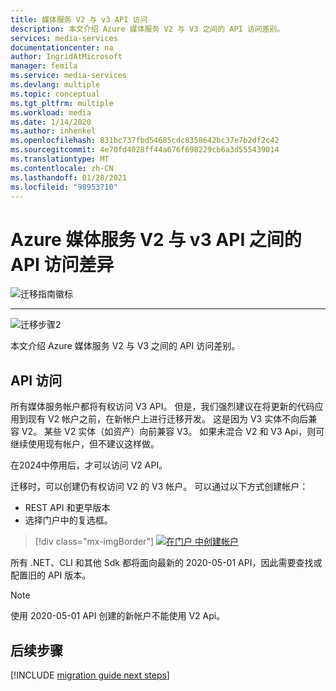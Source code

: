 ```yaml
---
title: 媒体服务 V2 与 v3 API 访问
description: 本文介绍 Azure 媒体服务 V2 与 V3 之间的 API 访问差别。
services: media-services
documentationcenter: na
author: IngridAtMicrosoft
manager: femila
ms.service: media-services
ms.devlang: multiple
ms.topic: conceptual
ms.tgt_pltfrm: multiple
ms.workload: media
ms.date: 1/14/2020
ms.author: inhenkel
ms.openlocfilehash: 831bc737fbd54685cdc8358642bc37e7b2df2c42
ms.sourcegitcommit: 4e70fd4028ff44a676f698229cb6a3d555439014
ms.translationtype: MT
ms.contentlocale: zh-CN
ms.lasthandoff: 01/28/2021
ms.locfileid: "98953710"
---
```

# <a name="api-access-differences-between-azure-media-services-v2-to-v3-api"></a>Azure 媒体服务 V2 与 v3 API 之间的 API 访问差异

![迁移指南徽标](./media/migration-guide/azure-media-services-logo-migration-guide.svg)

<hr color="#5ea0ef" size="10">

![迁移步骤2](./media/migration-guide/steps-2.svg)

本文介绍 Azure 媒体服务 V2 与 V3 之间的 API 访问差别。

## <a name="api-access"></a>API 访问

所有媒体服务帐户都将有权访问 V3 API。 但是，我们强烈建议在将更新的代码应用到现有 V2 帐户之前，在新帐户上进行迁移开发。 这是因为 V3 实体不向后兼容 V2。 某些 V2 实体（如资产）向前兼容 V3。
如果未混合 V2 和 V3 Api，则可继续使用现有帐户，但不建议这样做。

在2024中停用后，才可以访问 V2 API。

迁移时，可以创建仍有权访问 V2 的 V3 帐户。  可以通过以下方式创建帐户：

- REST API 和更早版本
- 选择门户中的复选框。

> [!div class="mx-imgBorder"]
> [![在门户 ](./media/migration-guide/v-3-v-2-access-account-creation-small.png) 中创建帐户](./media/migration-guide/v-3-v-2-access-account-creation.png#lightbox)

所有 .NET、CLI 和其他 Sdk 都将面向最新的 2020-05-01 API，因此需要查找或配置旧的 API 版本。

> [!NOTE]
> 使用 2020-05-01 API 创建的新帐户不能使用 V2 Api。

## <a name="next-steps"></a>后续步骤

[!INCLUDE [migration guide next steps](./includes/migration-guide-next-steps.md)]
